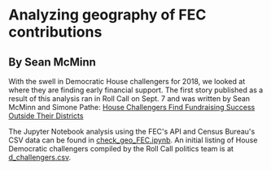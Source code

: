 # Analyzing geography of FEC contributions
## By Sean McMinn

With the swell in Democratic House challengers for 2018, we looked at where they are finding early financial support. The first story published as a result of this analysis ran in Roll Call on Sept. 7 and was written by Sean McMinn and Simone Pathe: [House Challengers Find Fundraising Success Outside Their Districts](http://www.rollcall.com/news/politics/2018-democrats-house-fundraising-challengers)

The Jupyter Notebook analysis using the FEC's API and Census Bureau's CSV data can be found in [check_geo_FEC.ipynb](https://github.com/cqrollcall-datateam/fec-geo-analysis/blob/master/check_geo_analysis.ipynb). An initial listing of House Democratic challengers compiled by the Roll Call politics team is at [d_challengers.csv](https://github.com/cqrollcall-datateam/fec-geo-analysis/blob/master/d_challengers.csv).